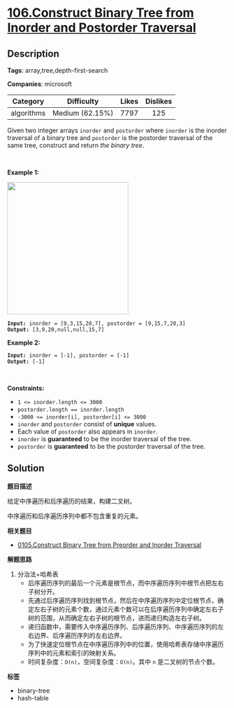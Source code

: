 # [106.Construct Binary Tree from Inorder and Postorder Traversal](https://leetcode.com/problems/construct-binary-tree-from-inorder-and-postorder-traversal/description/)

## Description

**Tags**: array,tree,depth-first-search

**Companies**: microsoft

|  Category  |   Difficulty    | Likes | Dislikes |
| :--------: | :-------------: | :---: | :------: |
| algorithms | Medium (62.15%) | 7797  |   125    |

<p>Given two integer arrays <code>inorder</code> and <code>postorder</code> where <code>inorder</code> is the inorder traversal of a binary tree and <code>postorder</code> is the postorder traversal of the same tree, construct and return <em>the binary tree</em>.</p>
<p>&nbsp;</p>
<p><strong class="example">Example 1:</strong></p>
<img alt="" src="https://assets.leetcode.com/uploads/2021/02/19/tree.jpg" style="width: 277px; height: 302px;" />
<pre><code><strong>Input:</strong> inorder = [9,3,15,20,7], postorder = [9,15,7,20,3]
<strong>Output:</strong> [3,9,20,null,null,15,7]</code></pre>
<p><strong class="example">Example 2:</strong></p>
<pre><code><strong>Input:</strong> inorder = [-1], postorder = [-1]
<strong>Output:</strong> [-1]</code></pre>
<p>&nbsp;</p>
<p><strong>Constraints:</strong></p>
<ul>
  <li><code>1 &lt;= inorder.length &lt;= 3000</code></li>
  <li><code>postorder.length == inorder.length</code></li>
  <li><code>-3000 &lt;= inorder[i], postorder[i] &lt;= 3000</code></li>
  <li><code>inorder</code> and <code>postorder</code> consist of <strong>unique</strong> values.</li>
  <li>Each value of <code>postorder</code> also appears in <code>inorder</code>.</li>
  <li><code>inorder</code> is <strong>guaranteed</strong> to be the inorder traversal of the tree.</li>
  <li><code>postorder</code> is <strong>guaranteed</strong> to be the postorder traversal of the tree.</li>
</ul>

## Solution

**题目描述**

给定中序遍历和后序遍历的结果，构建二叉树。

中序遍历和后序遍历序列中都不包含重复的元素。

**相关题目**

- [0105.Construct Binary Tree from Preorder and Inorder Traversal](./0105.construct-binary-tree-from-preorder-and-inorder-traversal.md)

**解题思路**

1. 分治法+哈希表
   - 后序遍历序列的最后一个元素是根节点，而中序遍历序列中根节点把左右子树分开。
   - 先通过后序遍历序列找到根节点，然后在中序遍历序列中定位根节点，确定左右子树的元素个数，通过元素个数可以在后序遍历序列中确定左右子树的范围，从而确定左右子树的根节点，进而递归构造左右子树。
   - 递归函数中，需要传入中序遍历序列、后序遍历序列、中序遍历序列的左右边界、后序遍历序列的左右边界。
   - 为了快速定位根节点在中序遍历序列中的位置，使用哈希表存储中序遍历序列中的元素和索引的映射关系。
   - 时间复杂度：`O(n)`，空间复杂度：`O(n)`。其中 `n` 是二叉树的节点个数。

**标签**

- binary-tree
- hash-table

